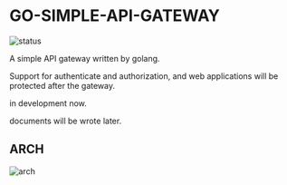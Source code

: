 # GO-SIMPLE-API-GATEWAY

![status](https://ci.fornever.org/job/go-simple-api-gateway/1/badge/icon)

A simple API gateway written by golang.

Support for authenticate and authorization, and web applications will be protected after the gateway.

in development now.

documents will be wrote later.

## ARCH

![arch](https://res.cloudinary.com/digf90pwi/image/upload/v1502367434/go-simple-api-gatway_1_grgl5o.png)
